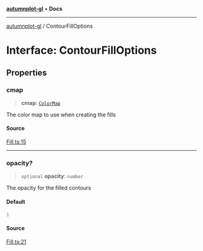 [**autumnplot-gl**](../index.md) • **Docs**

***

[autumnplot-gl](../globals.md) / ContourFillOptions

# Interface: ContourFillOptions

## Properties

### cmap

> **cmap**: [`ColorMap`](../classes/ColorMap.md)

The color map to use when creating the fills

#### Source

[Fill.ts:15](https://github.com/tsupinie/autumnplot-gl/blob/f3c7a419dbb9b291dc2fc3e12d17fe6bae8ddba4/src/Fill.ts#L15)

***

### opacity?

> `optional` **opacity**: `number`

The opacity for the filled contours

#### Default

```ts
1
```

#### Source

[Fill.ts:21](https://github.com/tsupinie/autumnplot-gl/blob/f3c7a419dbb9b291dc2fc3e12d17fe6bae8ddba4/src/Fill.ts#L21)
